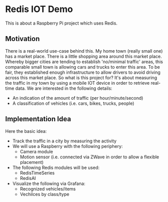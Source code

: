 # Redis IOT Demo

This is about a Raspberry Pi project which uses Redis.

## Motivation

There is a real-world use-case behind this. My home town (really small one) has a market place. There is a little shopping area around this market place. Whereby bigger cities are tending to establish 'no/minimal traffic' areas, this comparable small town is allowing cars and trucks to enter this area. To be fair, they established enough infrastructure to allow drivers to avoid driving across this market place. So what is this project for? It's about measuring the traffic in my town by using a mobile IOT device in order to retrieve real-time data. We are interested in the following details:

* An indication of the amount of traffic (per hour/minute/second)
* A classification of vehicles (i.e. cars, bikes, trucks, people)

## Implementation Idea

Here the basic idea:

* Track the traffic in a city by measuring the activity
* We will use a Raspberry with the following periphery:
    * Camera module
    * Motion sensor (i.e. connected via ZWave in order to allow a flexible placement)
* The following Redis modules will be used:
    * RedisTimeSeries
    * RedisAI
* Visualize the following via Grafana:
   * Recognized vehicles/items
   * Vechilces by class/type
